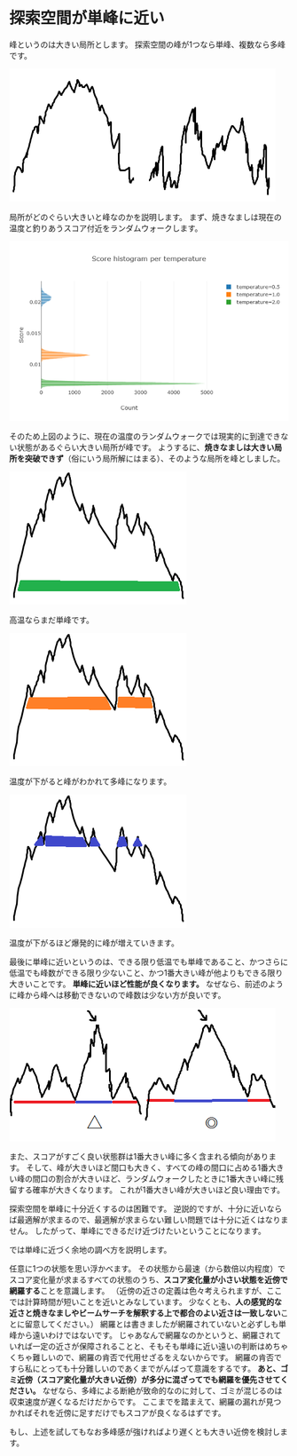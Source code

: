 
# 探索空間が単峰に近い

峰というのは大きい局所とします。
探索空間の峰が1つなら単峰、複数なら多峰です。

![modal](/images/modal.png)

局所がどのぐらい大きいと峰なのかを説明します。
まず、焼きなましは現在の温度と釣りあうスコア付近をランダムウォークします。

![score-histogram-per-temperature](/images/score-histogram-per-temperature.png)

そのため上図のように、現在の温度のランダムウォークでは現実的に到達できない状態があるぐらい大きい局所が峰です。
ようするに、**焼きなましは大きい局所を突破できず**（俗にいう局所解にはまる）、そのような局所を峰としました。

![higher-temperature-modal](/images/higher-temperature-modal.png)

高温ならまだ単峰です。

![medium-temperature-modal](/images/medium-temperature-modal.png)

温度が下がると峰がわかれて多峰になります。

![lower-temperature-modal](/images/lower-temperature-modal.png)

温度が下がるほど爆発的に峰が増えていきます。

最後に単峰に近いというのは、できる限り低温でも単峰であること、かつさらに低温でも峰数ができる限り少ないこと、かつ1番大きい峰が他よりもできる限り大きいことです。
**単峰に近いほど性能が良くなります。**
なぜなら、前述のように峰から峰へは移動できないので峰数は少ない方が良いです。

![larger-modal-is-better](/images/larger-modal-is-better.png)

また、スコアがすごく良い状態群は1番大きい峰に多く含まれる傾向があります。
そして、峰が大きいほど間口も大きく、すべての峰の間口に占める1番大きい峰の間口の割合が大きいほど、ランダムウォークしたときに1番大きい峰に残留する確率が大きくなります。
これが1番大きい峰が大きいほど良い理由です。

探索空間を単峰に十分近くするのは困難です。
逆説的ですが、十分に近いならば最適解が求まるので、最適解が求まらない難しい問題では十分に近くはなりません。
したがって、単峰にできるだけ近づけたいということになります。

では単峰に近づく余地の調べ方を説明します。

任意に1つの状態を思い浮かべます。
その状態から最速（から数倍以内程度）でスコア変化量が求まるすべての状態のうち、**スコア変化量が小さい状態を近傍で網羅する**ことを意識します。
（近傍の近さの定義は色々考えられますが、ここでは計算時間が短いことを近いとみなしています。
少なくとも、**人の感覚的な近さと焼きなましやビームサーチを解釈する上で都合のよい近さは一致しない**ことに留意してください。）
網羅とは書きましたが網羅されていないと必ずしも単峰から遠いわけではないです。
じゃあなんで網羅なのかというと、網羅されていれば一定の近さが保障されることと、そもそも単峰に近い遠いの判断はめちゃくちゃ難しいので、網羅の肯否で代用せざるをえないからです。
網羅の肯否ですら私にとっても十分難しいのであくまでがんばって意識をするです。
**あと、ゴミ近傍（スコア変化量が大きい近傍）が多分に混ざってでも網羅を優先させてください。**
なぜなら、多峰による断絶が致命的なのに対して、ゴミが混じるのは収束速度が遅くなるだけだからです。
ここまでを踏まえて、網羅の漏れが見つかればそれを近傍に足すだけでもスコアが良くなるはずです。

もし、上述を試してもなお多峰感が強ければより遅くとも大きい近傍を検討します。
